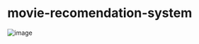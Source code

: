 # movie-recomendation-system
![image](https://github.com/kuldeepkd0603/movie-recomendation-system/assets/151425727/192e3c92-ef8f-4af2-a159-e34b738aaf8d)
